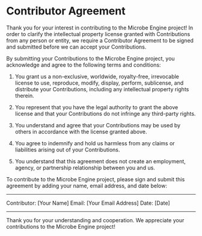 # Contributor Agreement

Thank you for your interest in contributing to the Microbe Engine project! In order to clarify the intellectual property license granted with Contributions from any person or entity, we require a Contributor Agreement to be signed and submitted before we can accept your Contributions.

By submitting your Contributions to the Microbe Engine project, you acknowledge and agree to the following terms and conditions:

1. You grant us a non-exclusive, worldwide, royalty-free, irrevocable license to use, reproduce, modify, display, perform, sublicense, and distribute your Contributions, including any intellectual property rights therein.

2. You represent that you have the legal authority to grant the above license and that your Contributions do not infringe any third-party rights.

3. You understand and agree that your Contributions may be used by others in accordance with the license granted above.

4. You agree to indemnify and hold us harmless from any claims or liabilities arising out of your Contributions.

5. You understand that this agreement does not create an employment, agency, or partnership relationship between you and us.

To contribute to the Microbe Engine project, please sign and submit this agreement by adding your name, email address, and date below:

---

Contributor: [Your Name]
Email: [Your Email Address]
Date: [Date]

---

Thank you for your understanding and cooperation. We appreciate your contributions to the Microbe Engine project!
